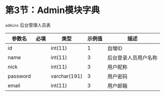 # 第3节：Admin模块字典

`admins` 后台管理人员表

|   参数名 |  必填  | 类型   |  示例值  |  描述  |
| ---     | ---| --- | --- | --- |
|id       |    |  int(11)  | 1   |  自增ID  |
|name    |    | int(11)   |  3  |  后台登录人员用户名称  |
|nick    |    | int(11)   |  3  |  用户昵称  |
|password    |    |varchar(191)    | 3  | 用户密码  |
|email    |    |int(11)    | 3  | 用户邮箱  |


